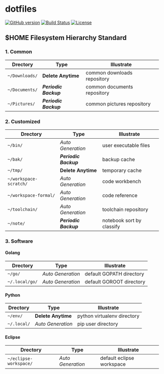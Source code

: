 # dotfiles

[![GitHub version](https://badge.fury.io/gh/aggresss%2Fdotfiles.svg)](https://badge.fury.io/gh/aggresss%2Fdotfiles)
[![Build Status](https://www.travis-ci.org/aggresss/dotfiles.svg?branch=master)](https://www.travis-ci.org/aggresss/dotfiles)
[![License](https://img.shields.io/github/license/aggresss/dotfiles.svg)](https://github.com/aggresss/dotfiles)


## $HOME Filesystem Hierarchy Standard

### 1. Common

| Drectory | Type | Illustrate |
|---|---|---|
| `~/Downloads/` | **Delete Anytime** | common downloads repository |
| `~/Documents/` | ***Periodic Backup*** | common documents repository |
| `~/Pictures/` | ***Periodic Backup*** | common pictures repository |

### 2. Customized

| Drectory | Type | Illustrate |
|---|---|---|
| `~/bin/` | *Auto Generation* | user executable files |
| `~/bak/` | ***Periodic Backup*** | backup cache |
| `~/tmp/` | **Delete Anytime** | temporary cache |
| `~/workspace-scratch/` | *Auto Generation* | code workbench |
| `~/workspace-formal/` | *Auto Generation* | code reference |
| `~/toolchain/` | *Auto Generation* | toolchain repository |
| `~/note/` | ***Periodic Backup*** | notebook sort by classify |

### 3. Software

#### Golang

| Drectory | Type | Illustrate |
|---|---|---|
| `~/go/` | *Auto Generation* | default GOPATH directory |
| `~/.local/go/` | *Auto Generation* | default GOROOT directory |

#### Python

| Drectory | Type | Illustrate |
|---|---|---|
| `~/env/` | **Delete Anytime** | python virtualenv directory |
| `~/.local/` | *Auto Generation* | pip user directory |

#### Eclipse
| Drectory | Type | Illustrate |
|---|---|---|
| `~/eclipse-workspace/` | *Auto Generation* | default eclipse workspace |

